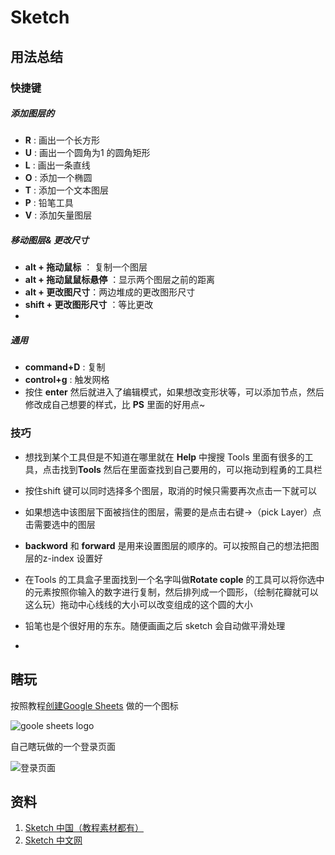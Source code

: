 # Sketch

## 用法总结

### 快捷键

##### 添加图层的

* **R** : 画出一个长方形
* **U** : 画出一个圆角为1 的圆角矩形
* **L** : 画出一条直线
* **O** : 添加一个椭圆
* **T** : 添加一个文本图层
* **P** : 铅笔工具
* **V** : 添加矢量图层

##### 移动图层& 更改尺寸
* **alt + 拖动鼠标** ： 复制一个图层
* **alt + 拖动鼠鼠标悬停** ：显示两个图层之前的距离
* **alt + 更改图尺寸**：两边堆成的更改图形尺寸
* **shift + 更改图形尺寸** ：等比更改
* 

##### 通用

* **command+D** : 复制
* **control+g** : 触发网格
* 按住 **enter** 然后就进入了编辑模式，如果想改变形状等，可以添加节点，然后修改成自己想要的样式，比 **PS** 里面的好用点~





### 技巧

* 想找到某个工具但是不知道在哪里就在 **Help** 中搜搜
Tools 里面有很多的工具，点击找到**Tools** 然后在里面查找到自己要用的，可以拖动到程勇的工具栏

* 按住shift 键可以同时选择多个图层，取消的时候只需要再次点击一下就可以
* 如果想选中该图层下面被挡住的图层，需要的是点击右键->（pick Layer）点击需要选中的图层
* **backword** 和 **forward** 是用来设置图层的顺序的。可以按照自己的想法把图层的z-index 设置好
* 在Tools 的工具盒子里面找到一个名字叫做**Rotate cople** 的工具可以将你选中的元素按照你输入的数字进行复制，然后排列成一个圆形，（绘制花瓣就可以这么玩）拖动中心线线的大小可以改变组成的这个圆的大小
* 铅笔也是个很好用的东东。随便画画之后 sketch 会自动做平滑处理
* 


## 瞎玩

按照教程[创建Google Sheets](https://www.sketchs.cn/tutorials/detail/233.html) 做的一个图标

![goole sheets logo](http://7xlqb6.com1.z0.glb.clouddn.com/sketch-example_01)

自己瞎玩做的一个登录页面

![登录页面](http://7xlqb6.com1.z0.glb.clouddn.com/sketch-example_02)


## 资料

1. [Sketch 中国（教程素材都有）](https://www.sketchs.cn/tutorials.html)
2. [Sketch 中文网](http://www.sketchcn.com/)